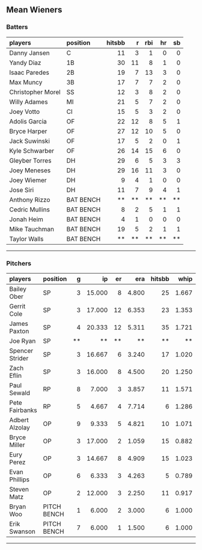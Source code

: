 ## Mean Wieners

### Batters

 
|players           |position  | hitsbb|  r| rbi| hr| sb| 
|:-----------------|:---------|------:|--:|---:|--:|--:| 
|Danny Jansen      |C         |     11|  3|   1|  0|  0| 
|Yandy Diaz        |1B        |     30| 11|   8|  1|  0| 
|Isaac Paredes     |2B        |     19|  7|  13|  3|  0| 
|Max Muncy         |3B        |     17|  7|   7|  2|  0| 
|Christopher Morel |SS        |     12|  3|   8|  2|  0| 
|Willy Adames      |MI        |     21|  5|   7|  2|  0| 
|Joey Votto        |CI        |     15|  5|   3|  2|  0| 
|Adolis Garcia     |OF        |     22| 12|   8|  5|  1| 
|Bryce Harper      |OF        |     27| 12|  10|  5|  0| 
|Jack Suwinski     |OF        |     17|  5|   2|  0|  1| 
|Kyle Schwarber    |OF        |     26| 14|  15|  6|  0| 
|Gleyber Torres    |DH        |     29|  6|   5|  3|  3| 
|Joey Meneses      |DH        |     29| 16|  11|  3|  0| 
|Joey Wiemer       |DH        |      9|  4|   1|  0|  0| 
|Jose Siri         |DH        |     11|  7|   9|  4|  1| 
|Anthony Rizzo     |BAT BENCH |     **| **|  **| **| **| 
|Cedric Mullins    |BAT BENCH |      8|  2|   5|  1|  1| 
|Jonah Heim        |BAT BENCH |      4|  1|   0|  0|  0| 
|Mike Tauchman     |BAT BENCH |     19|  5|   2|  1|  1| 
|Taylor Walls      |BAT BENCH |     **| **|  **| **| **| 


* * *

### Pitchers

 
|players         |position    |  g|     ip| er|   era| hitsbb|  whip| so|  w| sv| 
|:---------------|:-----------|--:|------:|--:|-----:|------:|-----:|--:|--:|--:| 
|Bailey Ober     |SP          |  3| 15.000|  8| 4.800|     25| 1.667| 18|  0|  0| 
|Gerrit Cole     |SP          |  3| 17.000| 12| 6.353|     23| 1.353| 13|  0|  0| 
|James Paxton    |SP          |  4| 20.333| 12| 5.311|     35| 1.721| 17|  1|  0| 
|Joe Ryan        |SP          | **|     **| **|    **|     **|    **| **| **| **| 
|Spencer Strider |SP          |  3| 16.667|  6| 3.240|     17| 1.020| 19|  2|  0| 
|Zach Eflin      |SP          |  3| 16.000|  8| 4.500|     20| 1.250| 15|  1|  0| 
|Paul Sewald     |RP          |  8|  7.000|  3| 3.857|     11| 1.571|  9|  0|  5| 
|Pete Fairbanks  |RP          |  5|  4.667|  4| 7.714|      6| 1.286|  6|  1|  1| 
|Adbert Alzolay  |OP          |  9|  9.333|  5| 4.821|     10| 1.071|  7|  0|  6| 
|Bryce Miller    |OP          |  3| 17.000|  2| 1.059|     15| 0.882| 14|  1|  0| 
|Eury Perez      |OP          |  3| 14.667|  8| 4.909|     15| 1.023| 22|  0|  0| 
|Evan Phillips   |OP          |  6|  6.333|  3| 4.263|      5| 0.789|  5|  0|  6| 
|Steven Matz     |OP          |  2| 12.000|  3| 2.250|     11| 0.917| 11|  2|  0| 
|Bryan Woo       |PITCH BENCH |  1|  6.000|  2| 3.000|      6| 1.000|  6|  0|  0| 
|Erik Swanson    |PITCH BENCH |  7|  6.000|  1| 1.500|      6| 1.000|  7|  1|  1| 


* * *


